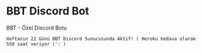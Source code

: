 # BBT Discord Bot
BBT - Özel Discord Botu

```Haftanın 22 Günü BBT Discord Sunucusunda Aktif! ( Heroku bedava olarak 550 saat veriyor (': )```
